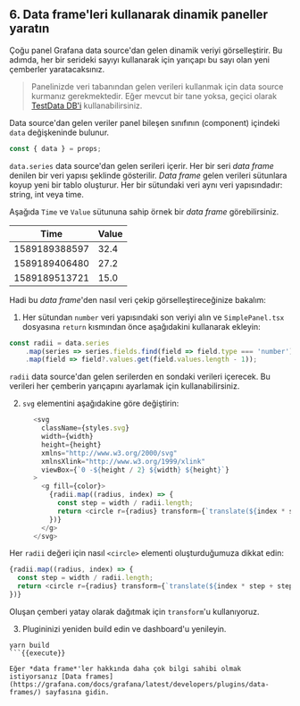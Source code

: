 ## 6. Data frame'leri kullanarak dinamik paneller yaratın

Çoğu panel Grafana data source'dan gelen dinamik veriyi görselleştirir. Bu adımda, her bir serideki sayıyı kullanarak için yarıçapı bu sayı olan yeni çemberler yaratacaksınız.

> Panelinizde veri tabanından gelen verileri kullanmak için data source kurmanız gerekmektedir. 
> Eğer mevcut bir tane yoksa, geçici olarak [TestData DB'i](https://grafana.com/docs/grafana/latest/features/datasources/testdata) kullanabilirsiniz.

Data source'dan gelen veriler panel bileşen sınıfının (component) içindeki `data` değişkeninde bulunur.

```typescript
const { data } = props;
```

`data.series` data source'dan gelen serileri içerir. Her bir seri *data frame* denilen bir veri yapısı şeklinde gösterilir. *Data frame* gelen verileri sütunlara koyup yeni bir tablo oluşturur. Her bir sütundaki veri aynı veri yapısındadır: string, int veya time. 

Aşağıda `Time` ve `Value` sütununa sahip örnek bir *data frame* görebilirsiniz.

Time | Value
------------ | -------------
1589189388597 | 32.4
1589189406480 | 27.2
1589189513721 | 15.0

Hadi bu *data frame*'den nasıl veri çekip görselleştireceğinize bakalım:

1. Her sütundan `number` veri yapısındaki son veriyi alın ve `SimplePanel.tsx` dosyasına `return` kısmından önce aşağıdakini kullanarak ekleyin:
```typescript
const radii = data.series
    .map(series => series.fields.find(field => field.type === 'number'))
    .map(field => field?.values.get(field.values.length - 1));
```
`radii` data source'dan gelen serilerden en sondaki verileri içerecek. Bu verileri her çemberin yarıçapını ayarlamak için kullanabilirsiniz.

2. `svg` elementini aşağıdakine göre değiştirin:
```typescript
      <svg
        className={styles.svg}
        width={width}
        height={height}
        xmlns="http://www.w3.org/2000/svg"
        xmlnsXlink="http://www.w3.org/1999/xlink"
        viewBox={`0 -${height / 2} ${width} ${height}`}
      >
        <g fill={color}>
          {radii.map((radius, index) => {
            const step = width / radii.length;
            return <circle r={radius} transform={`translate(${index * step + step / 2}, 0)`} />;
          })}
        </g>
      </svg>
```
Her `radii` değeri için nasıl `<circle>` elementi oluşturduğumuza dikkat edin:
```typescript
{radii.map((radius, index) => {
  const step = width / radii.length;
  return <circle r={radius} transform={`translate(${index * step + step / 2}, 0)`} />;
})}
```
Oluşan çemberi yatay olarak dağıtmak için `transform`'u kullanıyoruz.

3. Plugininizi yeniden build edin ve dashboard'u yenileyin.
```
yarn build
```{{execute}}

Eğer *data frame*'ler hakkında daha çok bilgi sahibi olmak istiyorsanız [Data frames](https://grafana.com/docs/grafana/latest/developers/plugins/data-frames/) sayfasına gidin.
